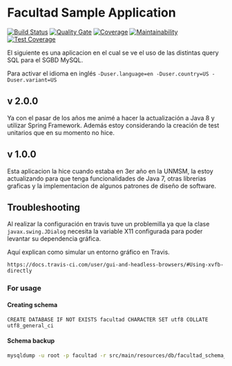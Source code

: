 # Facultad Sample Application
[![Build Status](https://travis-ci.org/cesardl/facultad-sample-app.svg?branch=master)](https://travis-ci.org/cesardl/facultad-sample-app) [![Quality Gate](https://sonarcloud.io/api/project_badges/measure?project=org.sanmarcux.samples.mysql.facultad&metric=alert_status)](https://sonarcloud.io/project/issues?id=org.sanmarcux.samples.mysql.facultad&resolved=false) [![Coverage](https://sonarcloud.io/api/project_badges/measure?project=org.sanmarcux.samples.mysql.facultad&metric=coverage)](https://sonarcloud.io/component_measures?id=org.sanmarcux.samples.mysql.facultad&metric=coverage) [![Maintainability](https://api.codeclimate.com/v1/badges/07262732998e04a64027/maintainability)](https://codeclimate.com/github/cesardl/facultad-sample-app/maintainability) [![Test Coverage](https://api.codeclimate.com/v1/badges/07262732998e04a64027/test_coverage)](https://codeclimate.com/github/cesardl/facultad-sample-app/test_coverage)

El siguiente es una aplicacion en el cual se ve el uso de las distintas query SQL para el SGBD MySQL.

Para activar el idioma en ingl&eacute;s `-Duser.language=en -Duser.country=US -Duser.variant=US`

## v 2.0.0
Ya con el pasar de los años me animé a hacer la actualización a Java 8 y utilizar Spring Framework. Además estoy considerando la creación de test unitarios que en su momento no hice.

## v 1.0.0
Esta aplicacion la hice cuando estaba en 3er año en la UNMSM, la estoy actualizando para que tenga funcionalidades de Java 7, otras librerias graficas y la implementacion de algunos patrones de diseño de software.

## Troubleshooting

Al realizar la configuraci&oacute;n en travis tuve un problemilla ya que la clase `javax.swing.JDialog` necesita la variable X11 configurada para poder levantar su dependencia gr&aacute;fica.

Aqu&iacute; explican como simular un entorno gr&aacute;fico en Travis.

```
https://docs.travis-ci.com/user/gui-and-headless-browsers/#Using-xvfb-directly
```

### For usage

#### Creating schema

```mysql
CREATE DATABASE IF NOT EXISTS facultad CHARACTER SET utf8 COLLATE utf8_general_ci
```

#### Schema backup

```bash
mysqldump -u root -p facultad -r src/main/resources/db/facultad_schema_and_data.sql
```
